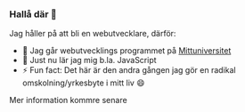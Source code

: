 ### Hallå där 👋

Jag håller på att bli en webutvecklare, därför:

- 🔭 Jag går webutvecklings programmet på [Mittuniversitet](https://www.miun.se/)
- 🌱 Just nu lär jag mig b.la. JavaScript
- ⚡ Fun fact: Det här är den andra gången jag gör en radikal omskolning/yrkesbyte i mitt liv 😄 

Mer information kommre senare
